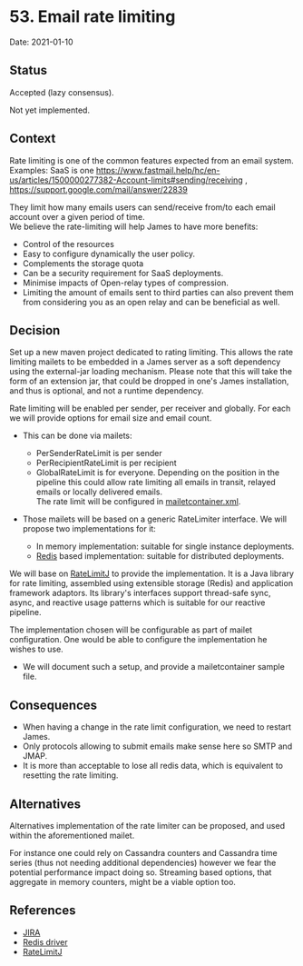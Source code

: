 # 53. Email rate limiting

Date: 2021-01-10

## Status

Accepted (lazy consensus).

Not yet implemented.

## Context

Rate limiting is one of the common features expected from an email system. Examples: SaaS is
one https://www.fastmail.help/hc/en-us/articles/1500000277382-Account-limits#sending/receiving
, https://support.google.com/mail/answer/22839

They limit how many emails users can send/receive from/to each email account over a given period of time.  
We believe the rate-limiting will help James to have more benefits:

- Control of the resources
- Easy to configure dynamically the user policy.
- Complements the storage quota
- Can be a security requirement for SaaS deployments.
- Minimise impacts of Open-relay types of compression.
- Limiting the amount of emails sent to third parties can also prevent them from considering you as an open relay and can
  be beneficial as well.

## Decision

Set up a new maven project dedicated to rating limiting. This allows the rate limiting mailets to be embedded in a James
server as a soft dependency using the external-jar loading mechanism. Please note that this will take the form of an
extension jar, that could be dropped in one's James installation, and thus is optional, and not a runtime dependency.

Rate limiting will be enabled per sender, per receiver and globally. For each we will provide options for email size and
email count.

- This can be done via mailets:
    - PerSenderRateLimit is per sender
    - PerRecipientRateLimit is per recipient
    - GlobalRateLimit is for everyone. Depending on the position in the pipeline this could allow rate limiting all emails in
      transit, relayed emails or locally delivered emails.    
      The rate limit will be configured
      in [mailetcontainer.xml](/server/apps/distributed-app/sample-configuration/mailetcontainer.xml).

- Those mailets will be based on a generic RateLimiter interface. We will propose two implementations for it:
    - In memory implementation: suitable for single instance deployments.
    - [Redis](https://redis.io) based implementation: suitable for distributed deployments.

We will base on [RateLimitJ](https://github.com/mokies/ratelimitj) to provide the implementation.
It is a Java library for rate limiting, assembled using extensible storage (Redis) and application framework adaptors. 
Its library's interfaces support thread-safe sync, async, and reactive usage patterns which is suitable for our reactive pipeline.

The implementation chosen will be configurable as part of mailet configuration. One would be able to configure the
implementation he wishes to use.

- We will document such a setup, and provide a mailetcontainer sample file.

## Consequences

- When having a change in the rate limit configuration, we need to restart James.
- Only protocols allowing to submit emails make sense here so SMTP and JMAP.
- It is more than acceptable to lose all redis data, which is equivalent to resetting the rate limiting.

## Alternatives

Alternatives implementation of the rate limiter can be proposed, and used within the aforementioned mailet.

For instance one could rely on Cassandra counters and Cassandra time series (thus not needing additional dependencies) however we fear the potential performance impact doing so.  Streaming based options, that aggregate in memory counters, might be a viable option too.

## References

- [JIRA](https://issues.apache.org/jira/browse/JAMES-3693)
- [Redis driver](https://github.com/lettuce-io/lettuce-core#reactive-api)
- [RateLimitJ](https://github.com/mokies/ratelimitj)
